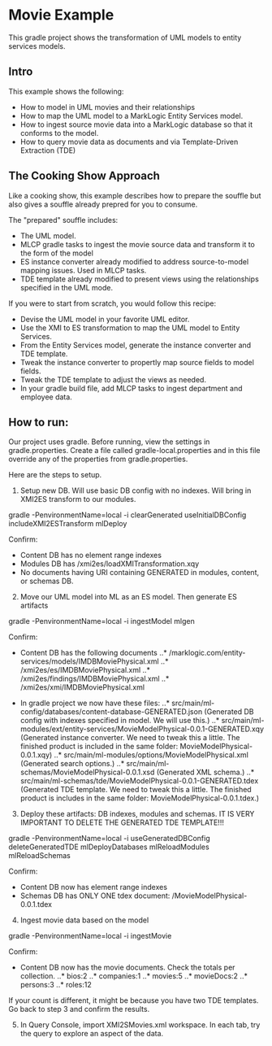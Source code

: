 # Movie Example

This gradle project shows the transformation of UML models to entity services models. 

## Intro

This example shows the following:
- How to model in UML movies and their relationships 
- How to map the UML model to a MarkLogic Entity Services model.
- How to ingest source movie data into a MarkLogic database so that it conforms to the model.
- How to query movie data as documents and via Template-Driven Extraction (TDE)

## The Cooking Show Approach

Like a cooking show, this example describes how to prepare the souffle but also gives a souffle already prepred for you to consume. 

The "prepared" souffle includes:
- The UML model.
- MLCP gradle tasks to ingest the movie source data and transform it to the form of the model
- ES instance converter already modified to address source-to-model mapping issues. Used in MLCP tasks.
- TDE template already modified to present views using the relationships specified in the UML mode.

If you were to start from scratch, you would follow this recipe:
- Devise the UML model in your favorite UML editor.
- Use the XMI to ES transformation to map the UML model to Entity Services. 
- From the Entity Services model, generate the instance converter and TDE template.
- Tweak the instance converter to propertly map source fields to model fields. 
- Tweak the TDE template to adjust the views as needed.
- In your gradle build file, add MLCP tasks to ingest department and employee data. 

## How to run:

Our project uses gradle. Before running, view the settings in gradle.properties. Create a file called gradle-local.properties and in this file override any of the properties from gradle.properties.

Here are the steps to setup.

1. Setup new DB. Will use basic DB config with no indexes. Will bring in XMI2ES transform to our modules.

gradle -PenvironmentName=local -i clearGenerated useInitialDBConfig includeXMI2ESTransform mlDeploy

Confirm:
- Content DB has no element range indexes
- Modules DB has /xmi2es/loadXMITransformation.xqy
- No documents having URI containing GENERATED in modules, content, or schemas DB.

2. Move our UML model into ML as an ES model. Then generate ES artifacts

gradle -PenvironmentName=local -i ingestModel mlgen

Confirm:
- Content DB has the following documents
..* /marklogic.com/entity-services/models/IMDBMoviePhysical.xml
..* /xmi2es/es/IMDBMoviePhysical.xml
..* /xmi2es/findings/IMDBMoviePhysical.xml
..* /xmi2es/xmi/IMDBMoviePhysical.xml

- In gradle project we now have these files:
..* src/main/ml-config/databases/content-database-GENERATED.json
(Generated DB config with indexes specified in model. We will use this.)
..* src/main/ml-modules/ext/entity-services/MovieModelPhysical-0.0.1-GENERATED.xqy
(Generated instance converter. We need to tweak this a little. The finished product is included in the same folder: MovieModelPhysical-0.0.1.xqy)
..* src/main/ml-modules/options/MovieModelPhysical.xml
(Generated search options.)
..* src/main/ml-schemas/MovieModelPhysical-0.0.1.xsd
(Generated XML schema.)
..* src/main/ml-schemas/tde/MovieModelPhysical-0.0.1-GENERATED.tdex
(Generated TDE template. We need to tweak this a little. The finished product is includes in the same folder: MovieModelPhysical-0.0.1.tdex.)

3. Deploy these artifacts: DB indexes, modules and schemas. IT IS VERY IMPORTANT TO DELETE THE GENERATED TDE TEMPLATE!!!

gradle -PenvironmentName=local -i useGeneratedDBConfig deleteGeneratedTDE mlDeployDatabases mlReloadModules mlReloadSchemas

Confirm:
- Content DB now has element range indexes
- Schemas DB has ONLY ONE tdex document: /MovieModelPhysical-0.0.1.tdex

4. Ingest movie data based on the model

gradle -PenvironmentName=local -i ingestMovie

Confirm:
- Content DB now has the movie documents. Check the totals per collection. 
..* bios:2
..* companies:1
..* movies:5
..* movieDocs:2
..* persons:3
..* roles:12

If your count is different, it might be because you have two TDE templates. Go back to step 3 and confirm the results.

5. In Query Console, import XMI2SMovies.xml workspace. In each tab, try the query to explore an aspect of the data.

